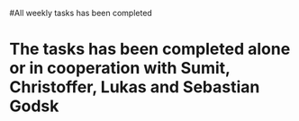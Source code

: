 #All weekly tasks has been completed 
# The tasks has been completed alone or in cooperation with Sumit, Christoffer, Lukas and Sebastian Godsk
